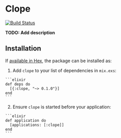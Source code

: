 # Clope
[![Build Status](https://semaphoreci.com/api/v1/ayrat555/clope/branches/master/badge.svg)](https://semaphoreci.com/ayrat555/clope)

**TODO: Add description**

## Installation

If [available in Hex](https://hex.pm/docs/publish), the package can be installed as:

  1. Add `clope` to your list of dependencies in `mix.exs`:

    ```elixir
    def deps do
      [{:clope, "~> 0.1.0"}]
    end
    ```

  2. Ensure `clope` is started before your application:

    ```elixir
    def application do
      [applications: [:clope]]
    end
    ```

